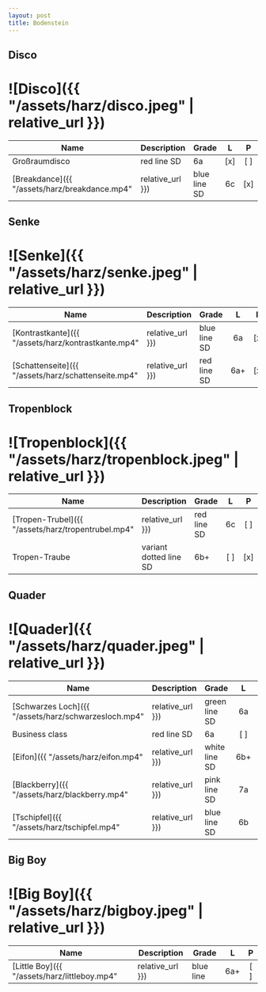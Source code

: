 ```yaml
---
layout: post
title: Bodenstein
---
```


Disco
--------------
# ![Disco]({{ "/assets/harz/disco.jpeg" | relative_url }})

Name    | Description                           | Grade | L | P
------- | ------------------------------------- | ----- |:-:|:-:
Großraumdisco | red line SD | 6a | [x] | [ ]
[Breakdance]({{ "/assets/harz/breakdance.mp4" | relative_url }}) | blue line SD  | 6c | [x] | [x]

Senke
--------------
# ![Senke]({{ "/assets/harz/senke.jpeg" | relative_url }})

Name    | Description                           | Grade | L | P
------- | ------------------------------------- | ----- |:-:|:-:
[Kontrastkante]({{ "/assets/harz/kontrastkante.mp4" | relative_url }}) | blue line SD  | 6a | [x] | [x]
[Schattenseite]({{ "/assets/harz/schattenseite.mp4" | relative_url }}) | red line SD  | 6a+ | [x] | [x]


Tropenblock
--------------
# ![Tropenblock]({{ "/assets/harz/tropenblock.jpeg" | relative_url }})

Name    | Description                           | Grade | L | P
------- | ------------------------------------- | ----- |:-:|:-:
[Tropen-Trubel]({{ "/assets/harz/tropentrubel.mp4" | relative_url }}) | red line SD | 6c | [ ] | [x]
Tropen-Traube | variant dotted line SD  | 6b+ | [ ] | [x]

Quader
--------------
# ![Quader]({{ "/assets/harz/quader.jpeg" | relative_url }})

Name    | Description                           | Grade | L | P
------- | ------------------------------------- | ----- |:-:|:-:
[Schwarzes Loch]({{ "/assets/harz/schwarzesloch.mp4" | relative_url }}) | green line SD | 6a | [x] | [x]
Business class | red line SD | 6a | [ ] | [x]
[Eifon]({{ "/assets/harz/eifon.mp4" | relative_url }})| white line SD | 6b+ | [ ] | [x]
[Blackberry]({{ "/assets/harz/blackberry.mp4" | relative_url }})| pink line SD | 7a | [ ] | [x]
[Tschipfel]({{ "/assets/harz/tschipfel.mp4" | relative_url }}) | blue line SD | 6b | [ ] | [x]

Big Boy
--------------
# ![Big Boy]({{ "/assets/harz/bigboy.jpeg" | relative_url }})

Name    | Description                           | Grade | L | P
------- | ------------------------------------- | ----- |:-:|:-:
[Little Boy]({{ "/assets/harz/littleboy.mp4" | relative_url }}) | blue line  | 6a+ | [ ] | [x]

